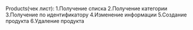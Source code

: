 Products(чек лист):
1.Получение списка 
2.Получение категории
3.Получение по идентификатору
4.Изменение информации 
5.Создание продукта 
6.Удаление продукта

